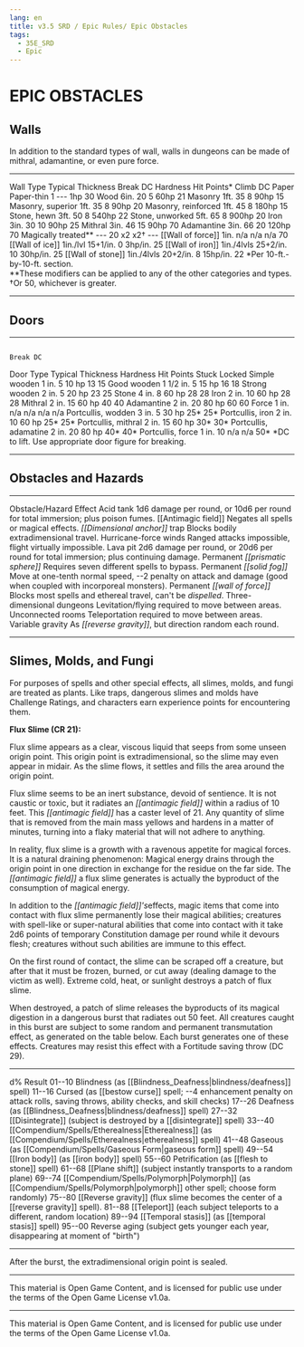 ```yaml
---
lang: en
title: v3.5 SRD / Epic Rules/ Epic Obstacles
tags: 
  - 35E_SRD
  - Epic
---
```



# EPIC OBSTACLES

## Walls

In addition to the standard types of wall, walls in dungeons can be made
of mithral, adamantine, or even pure force.

  ------------------------------------------------------------------------------ ------------------- ---------- ---------- -------------- ----------
  Wall Type                                                                      Typical Thickness   Break DC   Hardness   Hit Points\*   Climb DC
  Paper                                                                          Paper-thin          1          ---        1hp            30
  Wood                                                                           6in.                20         5          60hp           21
  Masonry                                                                        1ft.                35         8          90hp           15
  Masonry, superior                                                              1ft.                35         8          90hp           20
  Masonry, reinforced                                                            1ft.                45         8          180hp          15
  Stone, hewn                                                                    3ft.                50         8          540hp          22
  Stone, unworked                                                                5ft.                65         8          900hp          20
  Iron                                                                           3in.                30         10         90hp           25
  Mithral                                                                        3in.                46         15         90hp           70
  Adamantine                                                                     3in.                66         20         120hp          70
  Magically treated\*\*                                                          ---                 20         x2         x2†            ---
  [[Wall of force]]                                                                  1in.                n/a        n/a        n/a            70
  [[Wall of ice]]                                                                    1in./lvl            15+1/in.   0          3hp/in.        25
  [[Wall of iron]]                                                                   1in./4lvls          25+2/in.   10         30hp/in.       25
  [[Wall of stone]]                                                                  1in./4lvls          20+2/in.   8          15hp/in.       22
  \*Per 10-ft.-by-10-ft. section.                                                                                                         
  \*\*These modifiers can be applied to any of the other categories and types.                                                            
  †Or 50, whichever is greater.                                                                                                           
  ------------------------------------------------------------------------------ ------------------- ---------- ---------- -------------- ----------

## Doors

  --------------------------------------------------------- ------------------- ---------- ------------ ---------- --------
                                                                                                        Break DC   
  Door Type                                                 Typical Thickness   Hardness   Hit Points   Stuck      Locked
  Simple wooden                                             1 in.               5          10 hp        13         15
  Good wooden                                               1 1/2 in.           5          15 hp        16         18
  Strong wooden                                             2 in.               5          20 hp        23         25
  Stone                                                     4 in.               8          60 hp        28         28
  Iron                                                      2 in.               10         60 hp        28         28
  Mithral                                                   2 in.               15         60 hp        40         40
  Adamantine                                                2 in.               20         80 hp        60         60
  Force                                                     1 in.               n/a        n/a          n/a        n/a
  Portcullis, wodden                                        3 in.               5          30 hp        25\*       25\*
  Portcullis, iron                                          2 in.               10         60 hp        25\*       25\*
  Portcullis, mithral                                       2 in.               15         60 hp        30\*       30\*
  Portcullis, adamatine                                     2 in.               20         80 hp        40\*       40\*
  Portcullis, force                                         1 in.               10         n/a          n/a        50\*
  \*DC to lift. Use appropriate door figure for breaking.                                                          
  --------------------------------------------------------- ------------------- ---------- ------------ ---------- --------

## Obstacles and Hazards

  ------------------------------ -----------------------------------------------------------------------------------------------------------------
  Obstacle/Hazard                Effect
  Acid tank                      1d6 damage per round, or 10d6 per round for total immersion; plus poison fumes.
  [[Antimagic field]]                Negates all spells or magical effects.
  *[[Dimensional anchor]]* trap      Blocks bodily extradimensional travel.
  Hurricane-force winds          Ranged attacks impossible, flight virtually impossible.
  Lava pit                       2d6 damage per round, or 20d6 per round for total immersion; plus continuing damage.
  Permanent *[[prismatic sphere]]*   Requires seven different spells to bypass.
  Permanent *[[solid fog]]*          Move at one-tenth normal speed, --2 penalty on attack and damage (good when coupled with incorporeal monsters).
  Permanent *[[wall of force]]*      Blocks most spells and ethereal travel, can't be *dispelled*.
  Three-dimensional dungeons     Levitation/flying required to move between areas.
  Unconnected rooms              Teleportation required to move between areas.
  Variable gravity               As *[[reverse gravity]]*, but direction random each round.
  ------------------------------ -----------------------------------------------------------------------------------------------------------------

## Slimes, Molds, and Fungi

For purposes of spells and other special effects, all slimes, molds, and
fungi are treated as plants. Like traps, dangerous slimes and molds have
Challenge Ratings, and characters earn experience points for
encountering them.

**Flux Slime (CR 21):**

Flux slime appears as a clear, viscous liquid that seeps from some
unseen origin point. This origin point is extradimensional, so the slime
may even appear in midair. As the slime flows, it settles and fills the
area around the origin point.

Flux slime seems to be an inert substance, devoid of sentience. It is
not caustic or toxic, but it radiates an *[[antimagic field]]* within a
radius of 10 feet. This *[[antimagic field]]* has a caster level of 21. Any
quantity of slime that is removed from the main mass yellows and hardens
in a matter of minutes, turning into a flaky material that will not
adhere to anything.

In reality, flux slime is a growth with a ravenous appetite for magical
forces. It is a natural draining phenomenon: Magical energy drains
through the origin point in one direction in exchange for the residue on
the far side. The *[[antimagic field]]* a flux slime generates is actually
the byproduct of the consumption of magical energy.

In addition to the *[[antimagic field]]'s*effects, magic items that come
into contact with flux slime permanently lose their magical abilities;
creatures with spell-like or super-natural abilities that come into
contact with it take 2d6 points of temporary Constitution damage per
round while it devours flesh; creatures without such abilities are
immune to this effect.

On the first round of contact, the slime can be scraped off a creature,
but after that it must be frozen, burned, or cut away (dealing damage to
the victim as well). Extreme cold, heat, or sunlight destroys a patch of
flux slime.

When destroyed, a patch of slime releases the byproducts of its magical
digestion in a dangerous burst that radiates out 50 feet. All creatures
caught in this burst are subject to some random and permanent
transmutation effect, as generated on the table below. Each burst
generates one of these effects. Creatures may resist this effect with a
Fortitude saving throw (DC 29).

  -------- --------------------------------------------------------------------------------------------------------------------------
  d%       Result
  01--10   Blindness (as [[Blindness_Deafness|blindness/deafness]] spell)
  11--16   Cursed (as [[bestow curse]] spell; --4 enhancement penalty on attack rolls, saving throws, ability checks, and skill checks)
  17--26   Deafness (as [[Blindness_Deafness|blindness/deafness]] spell)
  27--32   [[Disintegrate]] (subject is destroyed by a [[disintegrate]] spell)
  33--40   [[Compendium/Spells/Etherealness|Etherealness]] (as [[Compendium/Spells/Etherealness|etherealness]] spell)
  41--48   Gaseous (as [[Compendium/Spells/Gaseous Form|gaseous form]] spell)
  49--54   [[Iron body]] (as [[iron body]] spell)
  55--60   Petrification (as [[flesh to stone]] spell)
  61--68   [[Plane shift]] (subject instantly transports to a random plane)
  69--74   [[Compendium/Spells/Polymorph|Polymorph]] (as [[Compendium/Spells/Polymorph|polymorph]] other spell; choose form randomly)
  75--80   [[Reverse gravity]] (flux slime becomes the center of a [[reverse gravity]] spell).
  81--88   [[Teleport]] (each subject teleports to a different, random location)
  89--94   [[Temporal stasis]] (as [[temporal stasis]] spell)
  95--00   Reverse aging (subject gets younger each year, disappearing at moment of "birth")
  -------- --------------------------------------------------------------------------------------------------------------------------

After the burst, the extradimensional origin point is sealed.

---

This material is Open Game Content, and is licensed for public use under the terms of the Open Game License v1.0a.

---

This material is Open Game Content, and is licensed for public use under the terms of the Open Game License v1.0a.
